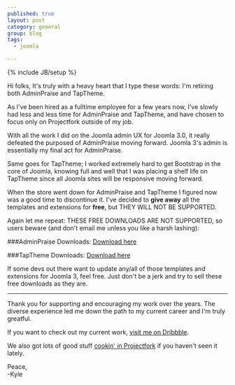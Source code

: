 ```yaml
---
published: true
layout: post
category: general
group: blog
tags: 
  - joomla

---
```


{% include JB/setup %}

Hi folks,
It's truly with a heavy heart that I type these words: I'm retiring both AdminPraise and TapTheme.

As I've been hired as a fulltime employee for a few years now, I've slowly had less and less time for AdminPraise and TapTheme, and have chosen to focus only on Projectfork outside of my job. 

With all the work I did on the Joomla admin UX for Joomla 3.0, it really defeated the purposed of AdminPraise moving forward. Joomla 3's admin is essentially my final act for AdminPraise.

Same goes for TapTheme; I worked extremely hard to get Bootstrap in the core of Joomla, knowing full and well that I was placing a shelf life on TapTheme since all Joomla sites will be responsive moving forward.

When the store went down for AdminPraise and TapTheme I figured now was a good time to discontinue it. I've decided to **give away** all the templates and extensions for **free**, but THEY WILL NOT BE SUPPORTED.

Again let me repeat: THESE FREE DOWNLOADS ARE NOT SUPPORTED, so users beware (and don't email me unless you like a harsh lashing): 

###AdminPraise Downloads:
[Download here](https://www.dropbox.com/sh/iqzi720vsxq88kh/fvk1F1n85D)

###TapTheme Downloads:
[Download here](https://www.dropbox.com/sh/aglcnswe997yglx/gyCSEJ4W60)

If some devs out there want to update any/all of those templates and extensions for Joomla 3, feel free. Just don't be a jerk and try to sell these free downloads as they are.

___

Thank you for supporting and encouraging my work over the years. The diverse experience led me down the path to my current career and I'm truly greatful.

If you want to check out my current work, [visit me on Dribbble](http://dribbble.com/kyleledbetter).

We also got lots of good stuff [cookin' in Projectfork](http://projectfork.net/) if you haven't seen it lately.

Peace,<br />
-Kyle